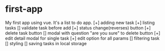 # first-app
My first app using vue. It's a list to do app.
[+] adding new task
[+] listing tasks
[] validate task before add
[+] status change(reverses) button
[+] delete task button
[] modal with question "are you sure" to delete button
[+] edit detail modal for single task
[+] edit option for all params
[] filtering task
[] styling
[] saving tasks in local storage 
